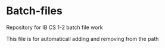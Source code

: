 # Batch-files

Repository for IB CS 1-2 batch file work

This file is for automaticall adding and removing from the path
